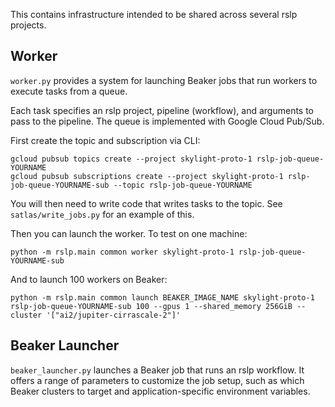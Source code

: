 This contains infrastructure intended to be shared across several rslp projects.


Worker
------

`worker.py` provides a system for launching Beaker jobs that run workers to execute
tasks from a queue.

Each task specifies an rslp project, pipeline (workflow), and arguments to pass to the
pipeline. The queue is implemented with Google Cloud Pub/Sub.

First create the topic and subscription via CLI:

    gcloud pubsub topics create --project skylight-proto-1 rslp-job-queue-YOURNAME
    gcloud pubsub subscriptions create --project skylight-proto-1 rslp-job-queue-YOURNAME-sub --topic rslp-job-queue-YOURNAME

You will then need to write code that writes tasks to the topic.
See `satlas/write_jobs.py` for an example of this.

Then you can launch the worker. To test on one machine:

    python -m rslp.main common worker skylight-proto-1 rslp-job-queue-YOURNAME-sub

And to launch 100 workers on Beaker:

    python -m rslp.main common launch BEAKER_IMAGE_NAME skylight-proto-1 rslp-job-queue-YOURNAME-sub 100 --gpus 1 --shared_memory 256GiB --cluster '["ai2/jupiter-cirrascale-2"]'


Beaker Launcher
---------------

`beaker_launcher.py` launches a Beaker job that runs an rslp workflow. It offers a
range of parameters to customize the job setup, such as which Beaker clusters to target
and application-specific environment variables.
